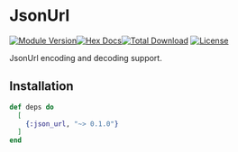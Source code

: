 # JsonUrl

[![Module Version](https://img.shields.io/hexpm/v/json_url.svg)](https://hex.pm/packages/json_url)[![Hex Docs](https://img.shields.io/badge/hex-docs-lightgreen.svg)](https://hexdocs.pm/json_url/)[![Total Download](https://img.shields.io/hexpm/dt/json_url.svg)](https://hex.pm/packages/json_url) [![License](https://img.shields.io/hexpm/l/json_url.svg)](https://github.com/ausimian/json_url/blob/master/LICENSE.md)

JsonUrl encoding and decoding support.

## Installation

```elixir
def deps do
  [
    {:json_url, "~> 0.1.0"}
  ]
end
```
